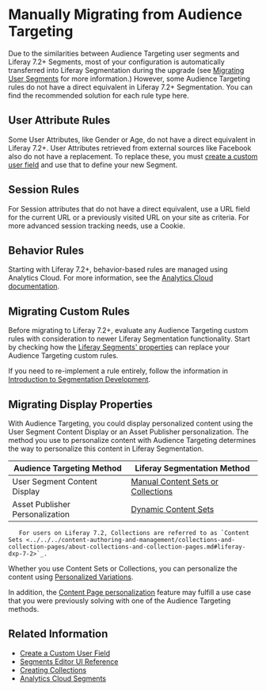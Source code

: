 # Manually Migrating from Audience Targeting

Due to the similarities between Audience Targeting user segments and Liferay 7.2+ Segments, most of your configuration is automatically transferred into Liferay Segmentation during the upgrade (see [Migrating User Segments](./migrating-user-segments.md) for more information.) However, some Audience Targeting rules do not have a direct equivalent in Liferay 7.2+ Segmentation. You can find the recommended solution for each rule type here.

## User Attribute Rules

Some User Attributes, like Gender or Age, do not have a direct equivalent in Liferay 7.2+. User Attributes retrieved from external sources like Facebook also do not have a replacement. To replace these, you must [create a custom user field](../../../users-and-permissions/devops/adding-custom-fields-to-users.md) and use that to define your new Segment.

## Session Rules

For Session attributes that do not have a direct equivalent, use a URL field for the current URL or a previously visited URL on your site as criteria. For more advanced session tracking needs, use a Cookie.

## Behavior Rules

Starting with Liferay 7.2+, behavior-based rules are managed using Analytics Cloud. For more information, see the [Analytics Cloud documentation](https://learn.liferay.com/analytics-cloud/latest/en/people/segments/segments.html).

## Migrating Custom Rules

Before migrating to Liferay 7.2+, evaluate any Audience Targeting custom rules with consideration to newer Liferay Segmentation functionality. Start by checking how the [Liferay Segments' properties](../segmentation/segments-editor-ui-reference.md) can replace your Audience Targeting custom rules.

If you need to re-implement a rule entirely, follow the information in [Introduction to Segmentation Development](../developer-guide/introduction-to-segmentation-development.md).

## Migrating Display Properties

With Audience Targeting, you could display personalized content using the User Segment Content Display or an Asset Publisher personalization. The method you use to personalize content with Audience Targeting determines the way to personalize this content in Liferay Segmentation.

| Audience Targeting Method | Liferay Segmentation Method |
| --- | --- |
| User Segment Content Display | [Manual Content Sets or Collections](../../../content-authoring-and-management/collections-and-collection-pages/creating-collections.md#creating-a-manual-collection) |
| Asset Publisher Personalization | [Dynamic Content Sets](../../../content-authoring-and-management/collections-and-collection-pages/creating-collections.md#creating-a-dynamic-collection) |

```note::
   For users on Liferay 7.2, Collections are referred to as `Content Sets <../../../content-authoring-and-management/collections-and-collection-pages/about-collections-and-collection-pages.md#liferay-dxp-7-2>`_.
```

Whether you use Content Sets or Collections, you can personalize the content using [Personalized Variations](../experience-personalization/personalizing-collections.md).

In addition, the [Content Page personalization](../../../site-building/personalizing-site-experience/experience-personalization/content-page-personalization.md) feature may fulfill a use case that you were previously solving with one of the Audience Targeting methods.

## Related Information

- [Create a Custom User Field](../../../users-and-permissions/devops/adding-custom-fields-to-users.md)
- [Segments Editor UI Reference](../segmentation/segments-editor-ui-reference.md)
- [Creating Collections](../../../content-authoring-and-management/collections-and-collection-pages/creating-collections.md)
- [Analytics Cloud Segments](https://learn.liferay.com/analytics-cloud/latest/en/people/segments/segments.html)
